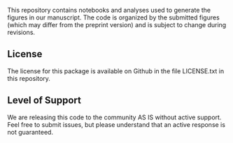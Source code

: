 
This repository contains notebooks and analyses used to generate the figures in our manuscript. The code is organized by the submitted figures (which may differ from the preprint version) and is subject to change during revisions.

## License

The license for this package is available on Github in the file LICENSE.txt in this repository.


## Level of Support

We are releasing this code to the community AS IS without active support. Feel free to submit issues, but please understand that an active response is not guaranteed.
